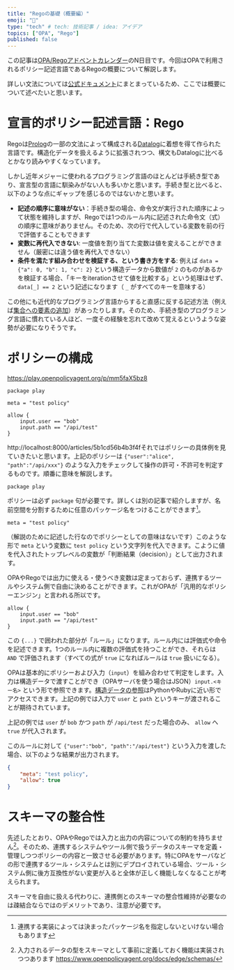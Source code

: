 ```yaml
---
title: "Regoの基礎（概要編）"
emoji: "📑"
type: "tech" # tech: 技術記事 / idea: アイデア
topics: ["OPA", "Rego"]
published: false
---
```


この記事は[OPA/Regoアドベントカレンダー](https://adventar.org/calendars/6601)のN日目です。今回はOPAで利用されるポリシー記述言語であるRegoの概要について解説します。

詳しい文法については[公式ドキュメント](https://www.openpolicyagent.org/docs/latest/policy-language/)にまとまっているため、ここでは概要について述べたいと思います。

# 宣言的ポリシー記述言語：Rego

Regoは[Prolog](https://ja.wikipedia.org/wiki/Prolog)の一部の文法によって構成される[Datalog](https://en.wikipedia.org/wiki/Datalog)に着想を得て作られた言語です。構造化データを扱えるように拡張されつつ、構文もDatalogに比べるとかなり読みやすくなっています。

しかし近年メジャーに使われるプログラミング言語のほとんどは手続き型であり、宣言型の言語に馴染みがない人も多いかと思います。手続き型と比べると、以下のような点にギャップを感じるのではないかと思います。

- **記述の順序に意味がない**：手続き型の場合、命令文が実行された順序によって状態を維持しますが、Regoでは1つのルール内に記述された命令文（式）の順序に意味がありません。そのため、次の行で代入している変数を前の行で評価することもできます
- **変数に再代入できない**: 一度値を割り当てた変数は値を変えることができません（厳密には違う値を再代入できない）
- **条件を満たす組み合わせを検証する、という書き方をする**: 例えば `data = {"a": 0, "b": 1, "c": 2}` という構造データから数値が `2` のものがあるかを検証する場合、「キーをiterationさせて値を比較する」という処理はせず、`data[_] == 2` という記述になります（ `_` がすべてのキーを意味する）

この他にも近代的なプログラミング言語からすると直感に反する記述方法（例えば[集合への要素の追加](https://play.openpolicyagent.org/p/vAiFKpdPPI)）があったりします。そのため、手続き型のプログラミング言語に慣れている人ほど、一度その経験を忘れて改めて覚えるというような姿勢が必要になりそうです。

# ポリシーの構成

https://play.openpolicyagent.org/p/mm5faX5bz8

```rego
package play

meta = "test policy"

allow {
	input.user == "bob"
	input.path == "/api/test"
}
```

http://localhost:8000/articles/5b1cd56b4b3f4fそれではポリシーの具体例を見ていきたいと思います。上記のポリシーは `{"user":"alice", "path":"/api/xxx"}` のような入力をチェックして操作の許可・不許可を判定するものです。順番に意味を解説します。

```rego
package play
```

ポリシーは必ず `package` 句が必要です。詳しくは別の記事で紹介しますが、名前空間を分割するために任意のパッケージ名をつけることができます[^pkg-name]。

```rego
meta = "test policy"
```

（解説のために記述した行なのでポリシーとしての意味はないです）このような形で `meta` という変数に `test policy` という文字列を代入できます。こように値を代入されたトップレベルの変数が「判断結果（decision）」として出力されます。

OPAやRegoでは出力に使える・使うべき変数は定まっておらず、連携するツールやシステム側で自由に決めることができます。これがOPAが「汎用的なポリシーエンジン」と言われる所以です。

```rego
allow {
	input.user == "bob"
	input.path == "/api/test"
}
```

この `{...}` で囲われた部分が「ルール」になります。ルール内には評価式や命令を記述できます。1つのルール内に複数の評価式を持つことができ、それらは `AND` で評価されます（すべての式が `true` になればルールは `true` 扱いになる）。

OPAは基本的にポリシーおよび入力（`input`）を組み合わせて判定をします。入力は構造データで渡すことができ（OPAサーバを使う場合はJSON）`input.<キー名>` という形で参照できます。[構造データの参照](https://www.openpolicyagent.org/docs/latest/policy-language/#references)はPythonやRubyに近い形でアクセスできます。上記の例では入力で `user` と `path` というキーが渡されることが期待されています。

上記の例では `user` が `bob` かつ `path` が `/api/test` だった場合のみ、 `allow` へ `true` が代入されます。

このルールに対して `{"user":"bob", "path":"/api/test"}` という入力を渡した場合、以下のような結果が出力されます。

```json
{
	"meta": "test policy",
	"allow": true
}
```

# スキーマの整合性

先述したとおり、OPAやRegoでは入力と出力の内容についての制約を持ちません[^type-check]。そのため、連携するシステムやツール側で扱うデータのスキーマを定義・管理しつつポリシーの内容と一致させる必要があります。特にOPAをサーバなどの形で連携するツール・システムとは別にデプロイされている場合、ツール・システム側に後方互換性がない変更が入ると全体が正しく機能しなくなることが考えられます。

スキーマを自由に扱える代わりに、連携側とのスキーマの整合性維持が必要なのは疎結合ならではのデメリットであり、注意が必要です。

[^pkg-name]: 連携する実装によっては決まったパッケージ名を指定しないといけない場合もあります
[^type-check]: 入力されるデータの型をスキーマとして事前に定義しておく機能は実装されつつあります https://www.openpolicyagent.org/docs/edge/schemas/